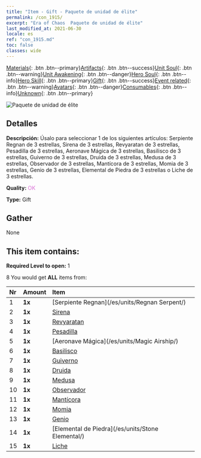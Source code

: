 ```yaml
---
title: "Item - Gift - Paquete de unidad de élite"
permalink: /con_1915/
excerpt: "Era of Chaos  Paquete de unidad de élite"
last_modified_at: 2021-06-30
locale: es
ref: "con_1915.md"
toc: false
classes: wide
---
```

 [Materials](/ItemsES/){: .btn .btn--primary}[Artifacts](/ItemsES/Artifacts/){: .btn .btn--success}[Unit Soul](/ItemsES/UnitSoul/){: .btn .btn--warning}[Unit Awakening](/ItemsES/UnitAwakening/){: .btn .btn--danger}[Hero Soul](/ItemsES/HeroSoul/){: .btn .btn--info}[Hero Skill](/ItemsES/HeroSkill/){: .btn .btn--primary}[Gift](/ItemsES/Gift/){: .btn .btn--success}[Event related](/ItemsES/Events/){: .btn .btn--warning}[Avatars](/ItemsES/Avatars/){: .btn .btn--danger}[Consumables](/ItemsES/Consumables/){: .btn .btn--info}[Unknown](/ItemsES/Unknown/){: .btn .btn--primary}

 ![Paquete de unidad de élite](/images/t/i_907054.png)

## Detalles
 **Descripción:** Úsalo para seleccionar 1 de los siguientes artículos: Serpiente Regnan de 3 estrellas, Sirena de 3 estrellas, Revyaratan de 3 estrellas, Pesadilla de 3 estrellas, Aeronave Mágica de 3 estrellas, Basilisco de 3 estrellas, Guiverno de 3 estrellas, Druida de 3 estrellas, Medusa de 3 estrellas, Observador de 3 estrellas, Mantícora de 3 estrellas, Momia de 3 estrellas, Genio de 3 estrellas, Elemental de Piedra de 3 estrellas o Liche de 3 estrellas.

 **Quality:** <span style="color: #DA70D6">OK</span>

 **Type:** Gift

## Gather

  None

## This item contains:

 **Required Level to open:** 1

 8 You would get **ALL** items  from:

  | Nr | Amount |     Item    |
  |:---|:-------|:------------|
  | 1 |  **1x** | [Serpiente Regnan](/es/units/Regnan Serpent/) |  | 
  | 2 |  **1x** | [Sirena](/es/units/Mermaid/) |  | 
  | 3 |  **1x** | [Revyaratan](/es/units/Revyaratan/) |  | 
  | 4 |  **1x** | [Pesadilla](/es/units/Nightmare/) |  | 
  | 5 |  **1x** | [Aeronave Mágica](/es/units/Magic Airship/) |  | 
  | 6 |  **1x** | [Basilisco](/es/units/Basilisk/) |  | 
  | 7 |  **1x** | [Guiverno](/es/units/Wyvern/) |  | 
  | 8 |  **1x** | [Druida](/es/units/Druid/) |  | 
  | 9 |  **1x** | [Medusa](/es/units/Medusa/) |  | 
  | 10 |  **1x** | [Observador](/es/units/Beholder/) |  | 
  | 11 |  **1x** | [Mantícora](/es/units/Manticore/) |  | 
  | 12 |  **1x** | [Momia](/es/units/Mummy/) |  | 
  | 13 |  **1x** | [Genio](/es/units/Genie/) |  | 
  | 14 |  **1x** | [Elemental de Piedra](/es/units/Stone Elemental/) |  | 
  | 15 |  **1x** | [Liche](/es/units/Lich/) |  | 
